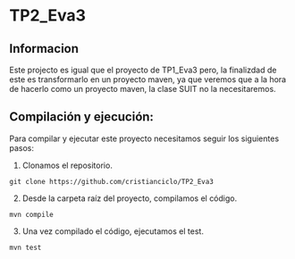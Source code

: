 # TP2_Eva3

## Informacion

Este projecto es igual que el proyecto de TP1_Eva3 pero, la finalizdad de este es transformarlo en un proyecto maven, ya que veremos que a la hora de hacerlo como un proyecto maven, la clase SUIT no la necesitaremos.

## Compilación y ejecución:

Para compilar y ejecutar este proyecto necesitamos seguir los siguientes pasos:

1. Clonamos el repositorio.

`git clone https://github.com/cristianciclo/TP2_Eva3`

2. Desde la carpeta raíz del proyecto, compilamos el código.

`mvn compile`

3. Una vez compilado el código, ejecutamos el test.

`mvn test`

